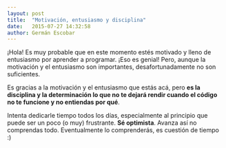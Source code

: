 ```yaml
---
layout: post
title:  "Motivación, entusiasmo y disciplina"
date:   2015-07-27 14:32:58
author: Germán Escobar
---
```


¡Hola! Es muy probable que en este momento estés motivado y lleno de entusiasmo por aprender a programar. ¡Eso es genial! Pero, aunque la motivación y el entusiasmo son importantes, desafortunadamente no son suficientes.

Es gracias a la motivación y el entusiasmo que estás acá, pero **es la disciplina y la determinación lo que no te dejará rendir cuando el código no te funcione y no entiendas por qué**.

Intenta dedicarle tiempo todos los días, especialmente al principio que puede ser un poco (o muy) frustrante. **Sé optimista**. Avanza así no comprendas todo. Eventualmente lo comprenderás, es cuestión de tiempo :)